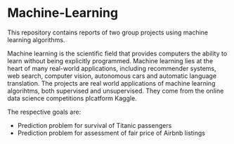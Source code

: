 # Machine-Learning
This repository contains reports of two group projects using machine learning algorithms.

Machine learning is the scientific field that provides computers the ability to learn without being explicitly programmed. Machine learning lies at the heart of many real-world applications, including recommender systems, web search, computer vision, autonomous cars and automatic language translation.
The projects are real world applications of machine learning algorihtms, both supervised and unsupervised. They come from the online data science competitions plcatform Kaggle.

The respective goals are:
- Prediction problem for survival of Titanic passengers
- Prediction problem for assessment of fair price of Airbnb listings
